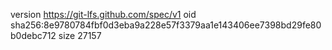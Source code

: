 version https://git-lfs.github.com/spec/v1
oid sha256:8e9780784fbf0d3eba9a228e57f3379aa1e143406ee7398bd29fe80b0debc712
size 27157

